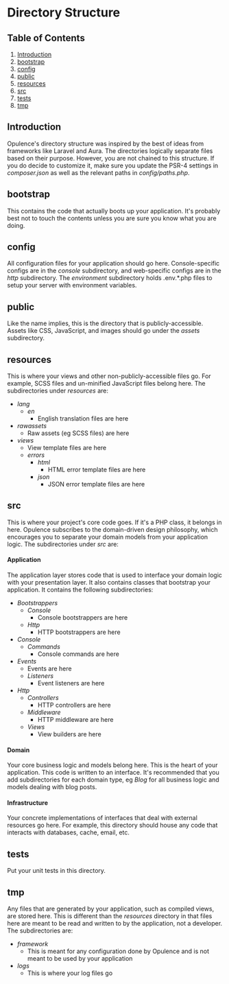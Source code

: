 # Directory Structure

## Table of Contents
1. [Introduction](#introduction)
2. [bootstrap](#bootstrap)
3. [config](#config)
4. [public](#public)
5. [resources](#resources)
6. [src](#src)
7. [tests](#tests)
8. [tmp](#tmp)

<h2 id="introduction">Introduction</h2>

Opulence's directory structure was inspired by the best of ideas from frameworks like Laravel and Aura.  The directories logically separate files based on their purpose.  However, you are not chained to this structure.  If you do decide to customize it, make sure you update the PSR-4 settings in *composer.json* as well as the relevant paths in *config/paths.php*.

<h2 id="bootstrap">bootstrap</h2>

This contains the code that actually boots up your application.  It's probably best not to touch the contents unless you are sure you know what you are doing.

<h2 id="config">config</h2>

All configuration files for your application should go here.  Console-specific configs are in the *console* subdirectory, and web-specific configs are in the *http* subdirectory.  The *environment* subdirectory holds .env.*.php files to setup your server with environment variables.

<h2 id="public">public</h2>

Like the name implies, this is the directory that is publicly-accessible.  Assets like CSS, JavaScript, and images should go under the *assets* subdirectory.

<h2 id="resources">resources</h2>

This is where your views and other non-publicly-accessible files go.  For example, SCSS files and un-minified JavaScript files belong here.  The subdirectories under *resources* are:

* *lang*
  * *en*
      * English translation files are here
* *rawassets*
  * Raw assets (eg SCSS files) are here
* *views*
  * View template files are here
  * *errors*
      * *html*
          * HTML error template files are here
      * *json*
          * JSON error template files are here

<h2 id="src">src</h2>

This is where your project's core code goes.  If it's a PHP class, it belongs in here.  Opulence subscribes to the domain-driven design philosophy, which encourages you to separate your domain models from your application logic.  The subdirectories under *src* are:

<h4>Application</h4>

The application layer stores code that is used to interface your domain logic with your presentation layer.  It also contains classes that bootstrap your application.  It contains the following subdirectories:  
* *Bootstrappers*
  * *Console*
      * Console bootstrappers are here
  * *Http*
      * HTTP bootstrappers are here
* *Console*
  * *Commands*
      * Console commands are here
* *Events*
  * Events are here
  * *Listeners*
      * Event listeners are here
* *Http*
  * *Controllers*
      * HTTP controllers are here
  * *Middleware*
      * HTTP middleware are here
  * *Views*
      * View builders are here
      
<h4>Domain</h4>

Your core business logic and models belong here.  This is the heart of your application.  This code is written to an interface.  It's recommended that you add subdirectories for each domain type, eg *Blog* for all business logic and models dealing with blog posts.

<h4>Infrastructure</h4>

Your concrete implementations of interfaces that deal with external resources go here.  For example, this directory should house any code that interacts with databases, cache, email, etc.
 
<h2 id="tests">tests</h2>

Put your unit tests in this directory.

<h2 id="tmp">tmp</h2>

Any files that are generated by your application, such as compiled views, are stored here.  This is different than the *resources* directory in that files here are meant to be read and written to by the application, not a developer.  The subdirectories are:

* *framework*
  * This is meant for any configuration done by Opulence and is not meant to be used by your application
* *logs*
  * This is where your log files go